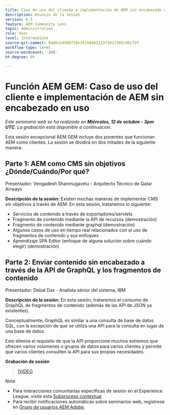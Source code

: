 ```yaml
---
title: Caso de uso del cliente e implementación de AEM sin encabezado en uso
description: Anuncio de la sesión
version: 6.5
feature: AEM Community Lens
topic: Administration
role: User
level: Intermediate
source-git-commit: 9ad6ce49d6728e36168482133f3017303c90c72f
workflow-type: tm+mt
source-wordcount: '268'
ht-degree: 0%

---
```


# Función AEM GEM: Caso de uso del cliente e implementación de AEM sin encabezado en uso

*Este seminario web se ha realizado en **Miércoles, 12 de octubre - 3pm UTC**. La grabación está disponible a continuación.*

Esta sesión excepcional AEM GEM incluye dos ponentes que funcionan AEM como clientes. La sesión se dividirá en dos mitades de la siguiente manera:

## Parte 1: AEM como CMS sin objetivos ¿Dónde/Cuándo/Por qué?

Presentador: Vengadesh Shanmugavelu - Arquitecto Técnico de Qatar Airways

**Descripción de la sesión:**
Existen muchas maneras de implementar CMS sin objetivos a través de AEM.
En esta sesión, trataremos lo siguiente:

* Servicios de contenido a través de exportadores/servlets
* Fragmento de contenido mediante la API de recursos (demostración)
* Fragmento de contenido mediante graphql (demostración)
* Algunos casos de uso en tiempo real relacionados con el uso de fragmentos de contenido y sus enfoques
* Aprendizaje SPA Editor (enfoque de alguna solución sobre cuándo elegir) (demostración)

## Parte 2: Enviar contenido sin encabezado a través de la API de GraphQL y los fragmentos de contenido

Presentador: Debal Das - Analista sénior del sistema, IBM

**Descripción de la sesión:**
En esta sesión, trataremos el consumo de GraphQL de fragmentos de contenido (además de las API de JSON ya existentes).

Conceptualmente, GraphQL es similar a una consulta de base de datos SQL, con la excepción de que se utiliza una API para la consulta en lugar de una base de datos.

Esto elimina el requisito de que la API proporcione muchos extremos que ofrecen varios volúmenes o grupos de datos para varios clientes y permite que varios clientes consulten la API para sus propias necesidades.

**Grabación de sesión**

>[!VIDEO](https://video.tv.adobe.com/v/3410160)

>[!NOTE]
>
>* Para interacciones comunitarias específicas de sesión en el Experience League, visite esta [Subproceso contextual](https://adobe.ly/3r6P4nr)
>* Para recibir notificaciones automáticas sobre seminarios web, regístrese en [Grupo de usuarios AEM Adobe](https://aem-augs.adobe.com/).